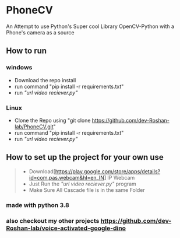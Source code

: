 # PhoneCV
An Attempt to use Python's Super cool Library OpenCV-Python with a Phone's camera as a source 

## How to run
### windows
- Download the repo install 
- run command "pip install -r requirements.txt"
- run _"url video reciever.py"_
### Linux
- Clone the Repo using "git clone https://github.com/dev-Roshan-lab/PhoneCV.git"
- run command "pip install -r requirements.txt"
- run _"url video reciever.py"_

## How to set up the project for your own use
>- Download[https://play.google.com/store/apps/details?id=com.pas.webcam&hl=en_IN] IP Webcam
>- Just Run the _"url video reciever.py"_ program
>- Make Sure All Cascade file is in the same Folder

### made with python 3.8

### also checkout my other projects https://github.com/dev-Roshan-lab/voice-activated-google-dino

